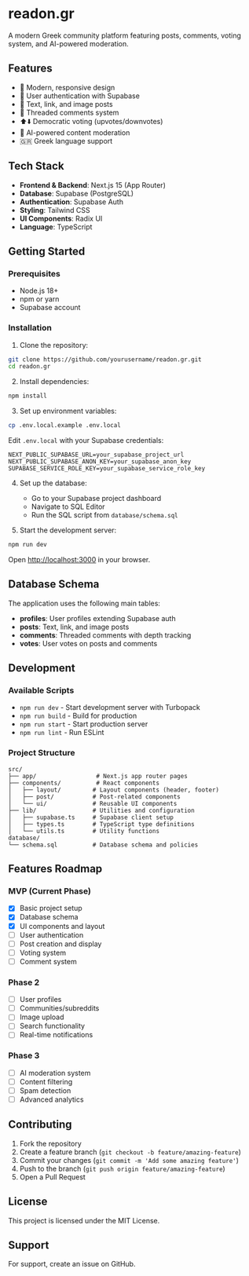 # readon.gr

A modern Greek community platform featuring posts, comments, voting system, and AI-powered moderation.

## Features

- 📱 Modern, responsive design
- 🔐 User authentication with Supabase
- 📝 Text, link, and image posts
- 💬 Threaded comments system
- ⬆️⬇️ Democratic voting (upvotes/downvotes)
- 🤖 AI-powered content moderation
- 🇬🇷 Greek language support

## Tech Stack

- **Frontend & Backend**: Next.js 15 (App Router)
- **Database**: Supabase (PostgreSQL)
- **Authentication**: Supabase Auth
- **Styling**: Tailwind CSS
- **UI Components**: Radix UI
- **Language**: TypeScript

## Getting Started

### Prerequisites

- Node.js 18+ 
- npm or yarn
- Supabase account

### Installation

1. Clone the repository:
```bash
git clone https://github.com/yourusername/readon.gr.git
cd readon.gr
```

2. Install dependencies:
```bash
npm install
```

3. Set up environment variables:
```bash
cp .env.local.example .env.local
```

Edit `.env.local` with your Supabase credentials:
```
NEXT_PUBLIC_SUPABASE_URL=your_supabase_project_url
NEXT_PUBLIC_SUPABASE_ANON_KEY=your_supabase_anon_key
SUPABASE_SERVICE_ROLE_KEY=your_supabase_service_role_key
```

4. Set up the database:
   - Go to your Supabase project dashboard
   - Navigate to SQL Editor
   - Run the SQL script from `database/schema.sql`

5. Start the development server:
```bash
npm run dev
```

Open [http://localhost:3000](http://localhost:3000) in your browser.

## Database Schema

The application uses the following main tables:

- **profiles**: User profiles extending Supabase auth
- **posts**: Text, link, and image posts
- **comments**: Threaded comments with depth tracking
- **votes**: User votes on posts and comments

## Development

### Available Scripts

- `npm run dev` - Start development server with Turbopack
- `npm run build` - Build for production
- `npm run start` - Start production server
- `npm run lint` - Run ESLint

### Project Structure

```
src/
├── app/                 # Next.js app router pages
├── components/          # React components
│   ├── layout/         # Layout components (header, footer)
│   ├── post/           # Post-related components
│   └── ui/             # Reusable UI components
├── lib/                # Utilities and configuration
│   ├── supabase.ts     # Supabase client setup
│   ├── types.ts        # TypeScript type definitions
│   └── utils.ts        # Utility functions
database/
└── schema.sql          # Database schema and policies
```

## Features Roadmap

### MVP (Current Phase)
- [x] Basic project setup
- [x] Database schema
- [x] UI components and layout
- [ ] User authentication
- [ ] Post creation and display
- [ ] Voting system
- [ ] Comment system

### Phase 2
- [ ] User profiles
- [ ] Communities/subreddits
- [ ] Image upload
- [ ] Search functionality
- [ ] Real-time notifications

### Phase 3
- [ ] AI moderation system
- [ ] Content filtering
- [ ] Spam detection
- [ ] Advanced analytics

## Contributing

1. Fork the repository
2. Create a feature branch (`git checkout -b feature/amazing-feature`)
3. Commit your changes (`git commit -m 'Add some amazing feature'`)
4. Push to the branch (`git push origin feature/amazing-feature`)
5. Open a Pull Request

## License

This project is licensed under the MIT License.

## Support

For support, create an issue on GitHub.
